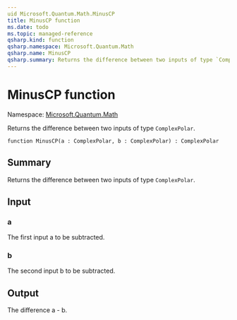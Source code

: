 ```yaml
---
uid Microsoft.Quantum.Math.MinusCP
title: MinusCP function
ms.date: todo
ms.topic: managed-reference
qsharp.kind: function
qsharp.namespace: Microsoft.Quantum.Math
qsharp.name: MinusCP
qsharp.summary: Returns the difference between two inputs of type `ComplexPolar`.
---
```


# MinusCP function

Namespace: [Microsoft.Quantum.Math](xref:Microsoft.Quantum.Math)

Returns the difference between two inputs of type `ComplexPolar`.
```qsharp
function MinusCP(a : ComplexPolar, b : ComplexPolar) : ComplexPolar
```

## Summary
Returns the difference between two inputs of type `ComplexPolar`.

## Input
### a
The first input a to be subtracted.
### b
The second input b to be subtracted.

## Output
The difference a - b.
